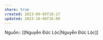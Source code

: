 ```yaml
---
share: true
created: 2023-09-05T16:17
updated: 2023-10-06T16:09
---
```

Nguồn:: [[Nguyễn Đức Lộc|Nguyễn Đức Lộc]]

